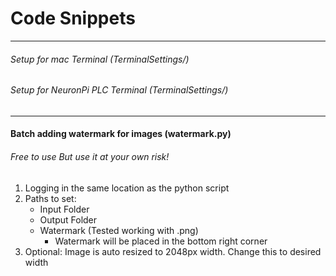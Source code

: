# Code Snippets

___

###### Setup for mac Terminal (TerminalSettings/)
###### Setup for NeuronPi PLC Terminal (TerminalSettings/)

___


#### Batch adding watermark for images (watermark.py)
###### Free to use But use it at your own risk!
1. Logging in the same location as the python script
2. Paths to set:
   - Input Folder
   - Output Folder
   - Watermark (Tested working with .png)
     - Watermark will be placed in the bottom right corner
3. Optional: Image is auto resized to 2048px width. Change this to desired width
